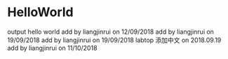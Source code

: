 # HelloWorld
output hello world
add by liangjinrui on 12/09/2018
add by liangjinrui on 19/09/2018
add by liangjinrui on 19/09/2018 labtop
添加中文 on 2018.09.19
add by liangjinrui on 11/10/2018
